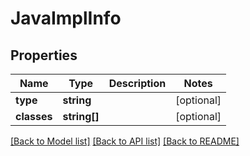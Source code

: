 # JavaImplInfo

## Properties
Name | Type | Description | Notes
------------ | ------------- | ------------- | -------------
**type** | **string** |  | [optional] 
**classes** | **string[]** |  | [optional] 

[[Back to Model list]](../README.md#documentation-for-models) [[Back to API list]](../README.md#documentation-for-api-endpoints) [[Back to README]](../README.md)


